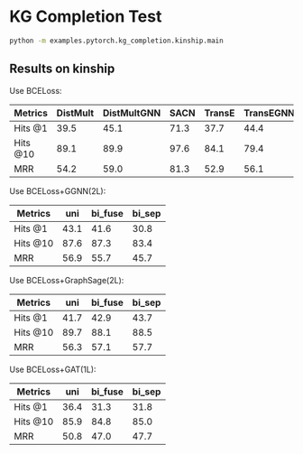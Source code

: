 KG Completion Test
============

```bash
python -m examples.pytorch.kg_completion.kinship.main
```


Results on kinship
------------------

Use BCELoss:

| Metrics  |  DistMult  |  DistMultGNN  |  SACN  |  TransE  |  TransEGNN |  ComplEx  | ComplExGNN |
| -------- | ---------- | ------------- | ------ | -------- | ---------- | --------- | ---------- |
| Hits @1  |    39.5    |      45.1     |  71.3  |   37.7   |    44.4    |   70.7    |    79.6    |
| Hits @10 |    89.1    |      89.9     |  97.6  |   84.1   |    79.4    |   96.8    |    98.4    |
|   MRR    |    54.2    |      59.0     |  81.3  |   52.9   |    56.1    |   80.6    |    87.0    |

<!-- Use SigmoidLoss:

| Metrics  |  DistMult  |  DistMultGNN  |  ComplEx  |
| -------- | ---------- | ------------- | --------- |
| Hits @1  |    38.3    |     95.8      |   75.5    |
| Hits @10 |    89.3    |     96.5      |   98.4    |
|   MRR    |    53.7    |     96.1      |   84.6    | -->

Use BCELoss+GGNN(2L):

| Metrics  |    uni     |    bi_fuse   | bi_sep |
| -------- | ---------- | ------------ | ------ |
| Hits @1  |    43.1    |     41.6     |  30.8  |
| Hits @10 |    87.6    |     87.3     |  83.4  |
|   MRR    |    56.9    |     55.7     |  45.7  |

<!-- Use SigmoidLoss+GGNN(2L):

| Metrics  |    uni     |    bi_fuse   | bi_sep |
| -------- | ---------- | ------------ | ------ |
| Hits @1  |    88.8    |     66.2     |  44.0  |
| Hits @10 |    93.3    |     92.5     |  88.9  |
|   MRR    |    89.9    |     74.6     |  57.6  | -->

Use BCELoss+GraphSage(2L):

| Metrics  |    uni     |    bi_fuse   | bi_sep |
| -------- | ---------- | ------------ | ------ |
| Hits @1  |    41.7    |     42.9     |  43.7  |
| Hits @10 |    89.7    |     88.1     |  88.5  |
|   MRR    |    56.3    |     57.1     |  57.7  |

<!-- Use SigmoidLoss+GraphSage(2L):

| Metrics  |    uni     |    bi_fuse   | bi_sep |
| -------- | ---------- | ------------ | ------ |
| Hits @1  |    97.1    |     97.2     |  97.0  |
| Hits @10 |    97.2    |     97.3     |  97.2  |
|   MRR    |    97.2    |     97.3     |  97.2  | -->

Use BCELoss+GAT(1L):

| Metrics  |    uni     |    bi_fuse   | bi_sep |
| -------- | ---------- | ------------ | ------ |
| Hits @1  |    36.4    |     31.3     |  31.8  |
| Hits @10 |    85.9    |     84.8     |  85.0  |
|   MRR    |    50.8    |     47.0     |  47.7  |

<!-- Use SigmoidLoss+GAT(1L):

| Metrics  |    uni     |    bi_fuse   | bi_sep |
| -------- | ---------- | ------------ | ------ |
| Hits @1  |    91.1    |     97.0     |  78.1  |
| Hits @10 |    93.8    |     97.2     |  87.6  |
|   MRR    |    91.9    |     97.2     |  80.3  | -->
